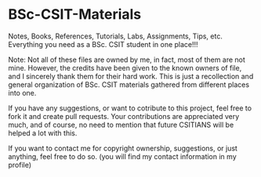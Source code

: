 # BSc-CSIT-Materials
Notes, Books, References, Tutorials, Labs, Assignments, Tips, etc.
Everything you need as a BSc. CSIT student in one place!!!

Note:
Not all of these files are owned by me, in fact, most of them are not mine.
However, the credits have been given to the known owners of file, and I sincerely thank them for their hard work.
This is just a recollection and general organization of BSc. CSIT materials gathered from different places into one.

If you have any suggestions, or want to cotribute to this project, feel free to fork it and create pull requests.
Your contributions are appreciated very much, and of course, no need to mention that future CSITIANS will be helped a lot with this.

If you want to contact me for copyright ownership, suggestions, or just anything, feel free to do so.
(you will find my contact information in my profile)
